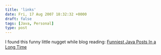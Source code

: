 ```yaml
---
title: 'links'
date: Fri, 17 Aug 2007 18:32:32 +0000
draft: false
tags: [Java, Personal]
type: post
---
```


I found this funny little nugget while blog reading: [Funniest Java Posts In a Long Time](http://www.stevemilner.org/blog/2007/08/16/funniest-java-posts-long-time/)